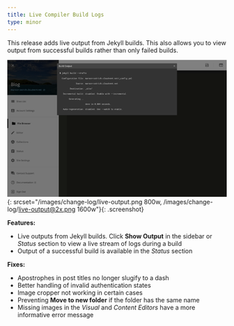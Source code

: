 ```yaml
---
title: Live Compiler Build Logs
type: minor
---
```



This release adds live output from Jekyll builds. This also allows you to view output from successful builds rather than only failed builds.

![View the live output from any build](/images/change-log/live-output.png){: srcset="/images/change-log/live-output.png 800w, /images/change-log/live-output@2x.png 1600w"}{: .screenshot}

**Features:**

* Live outputs from Jekyll builds. Click **Show Output** in the sidebar or *Status* section to view a live stream of logs during a build
* Output of a successful build is available in the *Status* section


**Fixes:**

* Apostrophes in post titles no longer slugify to a dash
* Better handling of invalid authentication states
* Image cropper not working in certain cases
* Preventing **Move to new folder** if the folder has the same name
* Missing images in the *Visual* and *Content Editors* have a more informative error message